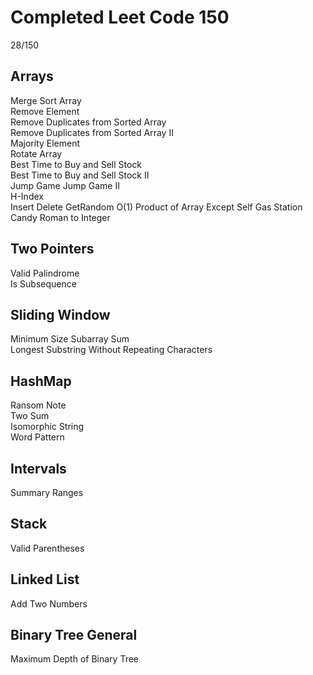 # Completed Leet Code 150
28/150
## Arrays
Merge Sort Array  
Remove Element  
Remove Duplicates from Sorted Array  
Remove Duplicates from Sorted Array II  
Majority Element  
Rotate Array  
Best Time to Buy and Sell Stock  
Best Time to Buy and Sell Stock II  
Jump Game
Jump Game II  
H-Index  
Insert Delete GetRandom O(1)
Product of Array Except Self
Gas Station
Candy
Roman to Integer
## Two Pointers
Valid Palindrome  
Is Subsequence
## Sliding Window
Minimum Size Subarray Sum  
Longest Substring Without Repeating Characters
## HashMap
Ransom Note  
Two Sum  
Isomorphic String  
Word Pattern  
## Intervals
Summary Ranges  
## Stack
Valid Parentheses  
## Linked List  
Add Two Numbers
## Binary Tree General
Maximum Depth of Binary Tree  
